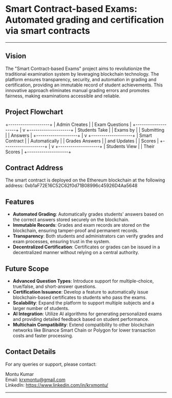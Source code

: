 # Smart Contract-based Exams: Automated grading and certification via smart contracts
---

## Vision
The "Smart Contract-based Exams" project aims to revolutionize the traditional examination system by leveraging blockchain technology. The platform ensures transparency, security, and automation in grading and certification, providing an immutable record of student achievements. This innovative approach eliminates manual grading errors and promotes fairness, making examinations accessible and reliable.

## Project Flowchart
+--------------------+
|   Admin Creates    |
|   Exam Questions   |
+--------------------+
          |
          v
+--------------------+
|    Students Take   |
|    Exams by        |
|    Submitting      |
|    Answers         |
+--------------------+
          |
          v
+--------------------+
|   Smart Contract   |
|   Automatically    |
|   Grades Answers   |
|   and Updates      |
|   Scores           |
+--------------------+
          |
          v
+--------------------+
|   Students View    |
|   Their Scores     |
+--------------------+

## Contract Address
The smart contract is deployed on the Ethereum blockchain at the following address:
0xb1aF72E16C52C62f0d71B08996c45926D4Aa5648

## Features
- **Automated Grading**: Automatically grades students' answers based on the correct answers stored securely on the blockchain.
- **Immutable Records**: Grades and exam records are stored on the blockchain, ensuring tamper-proof and permanent records.
- **Transparency**: Both students and administrators can verify grades and exam processes, ensuring trust in the system.
- **Decentralized Certification**: Certificates or grades can be issued in a decentralized manner without relying on a central authority.

## Future Scope
- **Advanced Question Types**: Introduce support for multiple-choice, true/false, and short-answer questions.
- **Certification Issuance**: Develop a feature to automatically issue blockchain-based certificates to students who pass the exams.
- **Scalability**: Expand the platform to support multiple subjects and a larger number of students.
- **AI Integration**: Utilize AI algorithms for generating personalized exams and providing detailed feedback based on student performance.
- **Multichain Compatibility**: Extend compatibility to other blockchain networks like Binance Smart Chain or Polygon for lower transaction costs and faster processing.


## Contact Details
For any queries or support, please contact:

Montu Kumar  
Email: krxmontu@gmail.com  
LinkedIn: https://www.linkedin.com/in/krxmontu/

---
